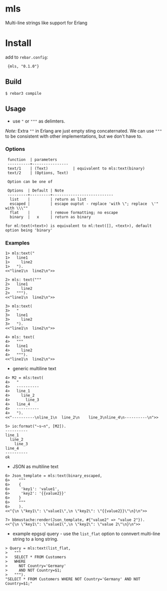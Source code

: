 mls
===

Multi-line strings like support for Erlang

Install
=======

add to `rebar.config`:

     {mls, "0.1.0"}

Build
-----

    $ rebar3 compile

Usage
-----

- use `"` or `"""` as delimters.

_Note:_ Extra `""` in Erlang are just empty sting concaternated. We can use `"""` to be consistent
with other implementations, but we don't have to.

### Options

~~~
 function  | parameters
 ----------+----------------
 text/1    | (Text)           | equivalent to mls:text(binary)
 text/2    | (Options, Text)

 Option can be one of

 Options  | Default | Note
 ---------+---------+---------------------------
  list    |         | return as list
  escaped |         | escape ouptut - replace 'with \"; replace  \'" with \\\""
  flat    |         | remove formatting; no escape
  binary  |   x     | return as binary

for ml:text(<text>) is equivalent to ml:text([], <text>), default option being 'binary'

~~~
### Examples

~~~
1> mls:text("
1>   line1
1>     line2
1>   ").
<<"line1\n  line2\n">>

2> mls: text("""
2>   line1
2>     line2
2>   """).
<<"line1\n  line2\n">>

3> mls:text(
3>   "
3>   line1
3>     line2
3>   ").
<<"line1\n  line2\n">>

4> mls: text(
4>   """
4>   line1
4>     line2
4>   """).
<<"line1\n  line2\n">>

~~~

- generic multiline text
~~~
4> M2 = mls:text(
4>   "
4>   ----------
4>   line_1
4>     line_2
4>       line_3
4>   line_4
4>   ----------
4>   ").
<<"----------\nline_1\n  line_2\n    line_3\nline_4\n----------\n">>

5> io:format("~s~n", [M2]).
----------
line_1
  line_2
    line_3
line_4
----------
ok
~~~

- JSON as multiline text

~~~
6> Json_template = mls:text(binary_escaped,
6>    """
6>    {
6>     'key1': 'value1',
6>     'key2': '{{value2}}'
6>    }
6>    """
6>    ).
<<"{\n \"key1\": \"value1\",\n \"key2\": \"{{value2}}\"\n}\n">>

7> bbmustache:render(Json_template, #{"value2" => "value 2"}).
<<"{\n \"key1\": \"value1\",\n \"key2\": \"value 2\"\n}\n">>
~~~

- example epgsql query - use the `list_flat` option to connvert multi-line string to a long string.

~~~
> Query = mls:text(list_flat,
>   """
>   SELECT * FROM Customers
>   WHERE
>     NOT Country='Germany'
>     AND NOT Country=$1;
>   """).
"SELECT * FROM Customers WHERE NOT Country='Germany' AND NOT Country=$1;"
~~~
